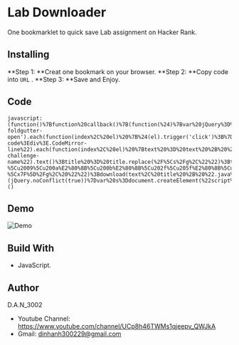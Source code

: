 # Lab Downloader
One bookmarklet to quick save Lab assignment on Hacker Rank.
## Installing

**Step 1: **Creat one bookmark on your browser.
**Step 2: **Copy code into `URL` .
**Step 3: **Save and Enjoy.

## Code
```
javascript:(function()%7Bfunction%20callback()%7B(function(%24)%7Bvar%20jQuery%3D%24%3Bfunction%20download(data%2C%20filename%2C%20type)%20%7Bvar%20file%20%3D%20new%20Blob(%5Bdata%5D%2C%20%7Btype%3A%20type%7D)%3Bif%20(window.navigator.msSaveOrOpenBlob)window.navigator.msSaveOrOpenBlob(file%2C%20filename)%3Belse%20%7Bvar%20a%20%3D%20document.createElement(%22a%22)%2Curl%20%3D%20URL.createObjectURL(file)%3Ba.href%20%3D%20url%3Ba.download%20%3D%20filename%3Bdocument.body.appendChild(a)%3Ba.click()%3BsetTimeout(function()%20%7Bdocument.body.removeChild(a)%3Bwindow.URL.revokeObjectURL(url)%3B%7D%2C%200)%3B%7D%7D%24('.CodeMirror-foldgutter-open').each(function(index%2C%20el)%20%7B%24(el).trigger('click')%3B%7D)%3Bvar%20text%20%3D%20%22%22%3B%24(%22.CodeMirror-code%3Ediv%3E.CodeMirror-line%22).each(function(index%2C%20el)%20%7Btext%20%3D%20text%20%2B%20%24(el).text()%20%2B%20%22%5Cr%5Cn%22%3B%7D)%3Bvar%20title%20%3D%20%24(%22.hr_tour-challenge-name%22).text()%3Btitle%20%3D%20title.replace(%2F%5Cs%2Fg%2C%22%22)%3Btext%20%3D%20text.replace(%2F%5B%5Cu00A0%5Cu1680%E2%80%8B%5Cu180e%5Cu2000-%5Cu2009%5Cu200a%E2%80%8B%5Cu200b%E2%80%8B%5Cu202f%5Cu205f%E2%80%8B%5Cu3000%5D%2Fg%2C'')%3Btext%20%3D%20text.replace(%2F%5B%5E%5Cx00-%5Cx7F%5D%2Fg%2C%20%22%22)%3Bdownload(text%2C%20title%20%2B%20%22.java%22%2C%20%22text%22)%7D)(jQuery.noConflict(true))%7Dvar%20s%3Ddocument.createElement(%22script%22)%3Bs.src%3D%22https%3A%2F%2Fajax.googleapis.com%2Fajax%2Flibs%2Fjquery%2F1.11.1%2Fjquery.min.js%22%3Bif(s.addEventListener)%7Bs.addEventListener(%22load%22%2Ccallback%2Cfalse)%7Delse%20if(s.readyState)%7Bs.onreadystatechange%3Dcallback%7Ddocument.body.appendChild(s)%3B%7D)()
```
## Demo
![Demo](https://github.com/DAN3002/FUNiX-Supporter/blob/master/Lab%20Downloader/Demo.gif "Demo")
## Build With

* JavaScript.

## Author
D.A.N_3002

* Youtube Channel: https://www.youtube.com/channel/UCp8h46TWMs1qjeepv_QWJkA
* Gmail: dinhanh300229@gmail.com


